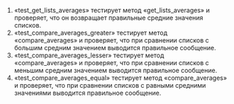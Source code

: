 1. «test_get_lists_averages» тестирует метод «get_lists_averages» и проверяет, что он возвращает правильные средние значения списков.
2. «test_compare_averages_greater» тестирует метод «compare_averages» и проверяет, что при сравнении списков с большим средним значением выводится правильное сообщение.
3. «test_compare_averages_lesser» тестирует метод «compare_averages» и проверяет, что при сравнении списков с меньшим средним значением выводится правильное сообщение.
4. «test_compare_averages_equal» тестирует метод «compare_averages» и проверяет, что при сравнении списков с равными средними значениями выводится правильное сообщение.
